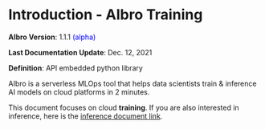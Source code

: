 # Introduction - AIbro Training

**AIbro Version**: 1.1.1 <span style="color:blue;">(alpha)</span>

**Last Documentation Update**: Dec. 12, 2021

**Definition**: API embedded python library

AIbro is a serverless MLOps tool that helps data scientists train & inference AI models on cloud platforms in 2 minutes.

This document focuses on cloud **training**. If you are also interested in inference, here is the [inference document link](https://doc.aipaca.ai/inference).
